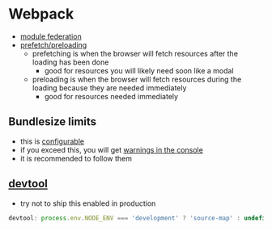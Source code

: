 # Webpack

- [module federation](https://webpack.js.org/concepts/module-federation/)
- [prefetch/preloading](https://medium.com/webpack/link-rel-prefetch-preload-in-webpack-51a52358f84c)
  - prefetching is when the browser will fetch resources after the loading has been done
    - good for resources you will likely need soon like a modal
  - preloading is when the browser will fetch resources during the loading because they are needed immediately
    - good for resources needed immediately

## Bundlesize limits

- this is [configurable](https://webpack.js.org/configuration/performance/#performancemaxentrypointsize)
- if you exceed this, you will get [warnings in the console](https://stackoverflow.com/questions/49348365/webpack-4-size-exceeds-the-recommended-limit-244-kib)
- it is recommended to follow them

## [devtool](https://webpack.js.org/configuration/devtool/)

- try not to ship this enabled in production

```js
devtool: process.env.NODE_ENV === 'development' ? 'source-map' : undefined
```
